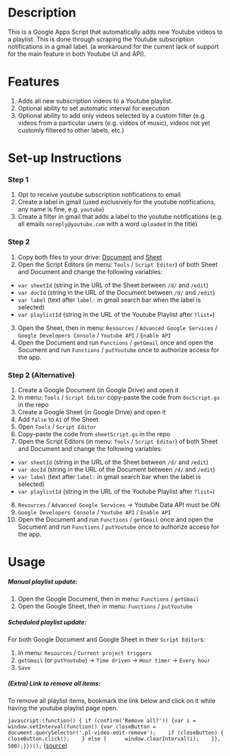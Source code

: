 # Description
This is a Google Apps Script that automatically adds new Youtube videos to a playlist. This is done through scraping the Youtube subscription notifications in a gmail label. (a workaround for the current lack of support for the main feature in both Youtube UI and API).

# Features
1. Adds all new subscription videos to a Youtube playlist.
2. Optional ability to set automatic interval for execution
3. Optional ability to add only videos selected by a custom filter (e.g. videos from a particular users (e.g. videos of music), videos not yet customly filtered to other labels, etc.)

# Set-up Instructions
### Step 1

1. Opt to receive youtube subscription notifications to email
2. Create a label in gmail (used exclusively for the youtube notifications, any name is fine, e.g. `youtube`)
3. Create a filter in gmail that adds a label to the youtube notifications (e.g. all emails `noreply@youtube.com` with a word `uploaded` in the title)

### Step 2
1. Copy both files to your drive: [Document](https://docs.google.com/document/d/12O-p7f6b1lyRlsSKMVEo69wztinsrPBG_s3TRt9rs2Q/copy) and [Sheet](https://docs.google.com/spreadsheets/d/15kvJ-7ERa3iEc5XbYyZ2F6EeOO_i5kduxhHCIBrYSB8/copy)
2. Open the Script Editors (in menu: `Tools` / `Script Editor`) of both Sheet and Document and change the following variables: 
  - `var sheetId` (string in the URL of the Sheet between `/d/` and `/edit`)
  - `var docId` (string in the URL of the Document between `/d/` and `/edit`)
  - `var label` (text after `label:` in gmail search bar when the label is selected)
  - `var playlistId` (string in the URL of the Youtube Playlist after `?list=`)
3. Open the Sheet, then in menu: `Resources` / `Advanced Google Services` / `Google Developers Console` / `Youtube API` / `Enable API`
4. Open the Document and run `Functions` / `getGmail` once and open the Socument and run `Functions` / `putYoutube` once to authorize access for the app.

### Step 2 (Alternative)

1. Create a Google Document (in Google Drive) and open it
2. In menu: `Tools` / `Script Editor` copy-paste the code from `docScript.gs` in the repo
3. Create a Google Sheet (in Google Drive) and open it
4. Add `false` to `A1` of the Sheet
5. Open `Tools` / `Script Editor`
6. Copy-paste the code from `sheetScript.gs` in the repo
7. Open the Script Editors (in menu: `Tools` / `Script Editor`) of both Sheet and Document and change the following variables: 
  - `var sheetId` (string in the URL of the Sheet between `/d/` and `/edit`)
  - `var docId` (string in the URL of the Document between `/d/` and `/edit`)
  - `var label` (text after `label:` in gmail search bar when the label is selected)
  - `var playlistId` (string in the URL of the Youtube Playlist after `?list=`)
8. `Resources` / `Advanced Google Services` -> Youtube Data API must be ON
9. `Google Developers Console` / `Youtube API` / `Enable API`
10. Open the Document and run `Functions` / `getGmail` once and open the Socument and run `Functions` / `putYoutube` once to authorize access for the app.

# Usage

##### Manual playlist update:

1. Open the Google Document, then in menu: `Functions` / `getGmail`
2. Open the Google Sheet, then in menu: `Functions` / `putYoutube`

##### Scheduled playlist update:

For both Google Document and Google Sheet in their `Script Editor`s:

1. In menu: `Resources` / `Current project triggers`
2. `getGmail` (or `putYoutube`) -> `Time driven` -> `Hour timer` -> `Every hour`
3. `Save`

##### (Extra) Link to remove all items:

To remove all playlist items, bookmark the link below and click on it while having the youtube playlist page open.

`javascript:(function() { if (confirm('Remove all?')) {var i = window.setInterval(function() {var closeButton = document.querySelector('.pl-video-edit-remove');    if (closeButton) {      closeButton.click();    } else {      window.clearInterval(i);    }}, 500);}})();` ([source](https://gist.github.com/timothyarmstrong/10501804))
